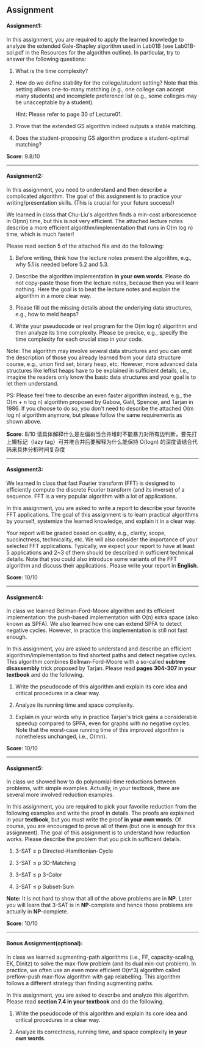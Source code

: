## Assignment

#### Assignment1:

In this assignment, you are required to apply the learned knowledge to analyze the extended Gale-Shapley algorithm used in Lab01B (see Lab01B-sol.pdf in the Resources for the algorithm outline). In particular, try to answer the following questions:

1. What is the time complexity?

2. How do we define stability for the college/student setting? Note that this setting allows one-to-many matching (e.g., one college can accept many students) and incomplete preference list (e.g., some colleges may be unacceptable by a student). 

   Hint: Please refer to page 30 of Lecture01.

3. Prove that the extended GS algorithm indeed outputs a stable matching.

4. Does the student-proposing GS algorithm produce a student-optimal matching?

**Score**: 9.8/10

***

#### Assignment2:

In this assignment, you need to understand and then describe a complicated algorithm. The goal of this assignment is to practice your writing/presentation skills. (This is crucial for your future success!)

We learned in class that Chu-Liu's algorithm finds a min-cost arborescence in O(mn) time, but this is not very efficient. The attached lecture notes describe a more efficient algorithm/implementation that runs in O(m log n) time, which is much faster!

Please read section 5 of the attached file and do the following:

1. Before writing, think how the lecture notes present the algorithm, e.g., why 5.1 is needed before 5.2 and 5.3.

2. Describe the algorithm implementation **in your own words**. Please do not copy-paste those from the lecture notes, because then you will learn nothing. Here the goal is to beat the lecture notes and explain the algorithm in a more clear way.

3. Please fill out the missing details about the underlying data structures, e.g., how to meld heaps?

4. Write your pseudocode or real program for the O(m log n) algorithm and then analyze its time complexity. Please be precise, e.g., specify the time complexity for each crucial step in your code.

Note: The algorithm may involve several data structures and you can omit the description of those you already learned from your data structure course, e.g., union find set, binary heap, etc. However, more advanced data structures like leftist heaps have to be explained in sufficient details, i.e., imagine the readers only know the basic data structures and your goal is to let them understand.

PS: Please feel free to describe an even faster algorithm instead, e.g., the O(m + n log n) algorithm proposed by Gabow, Galil, Spencer, and Tarjan in 1986. If you choose to do so, you don't need to describe the attached O(m log n) algorithm anymore, but please follow the same requirements as shown above.

**Score**: 8/10
请具体解释什么是左偏树当合并堆时不能暴力对所有边判断，要先打上懒标记（lazy tag）可并堆合并后要解释为什么能保持 O(logn) 的深度请结合代码来具体分析时间复杂度

***

#### Assignment3:

We learned in class that fast Fourier transform (FFT) is designed to efficiently compute the discrete Fourier transform (and its inverse) of a sequence. FFT is a very popular algorithm with a lot of applications.

In this assignment, you are asked to write a report to describe your favorite FFT applications. The goal of this assignment is to learn practical algorithms by yourself, systemize the learned knowledge, and explain it in a clear way.

Your report will be graded based on quality, e.g., clarity, scope, succinctness, technicality, etc. We will also consider the importance of your selected FFT applications. Typically, we expect your report to have at least 5 applications and 2~3 of them should be described in sufficient technical details. Note that you could also introduce some variants of the FFT algorithm and discuss their applications. Please write your report in **English**.

**Score**: 10/10

***

#### Assignment4:

In class we learned Bellman-Ford-Moore algorithm and its efficient implementation: the push-based implementation with O(n) extra space (also known as SPFA). We also learned how one can extend SPFA to detect negative cycles. However, in practice this implementation is still not fast enough.

In this assignment, you are asked to understand and describe an efficient algorithm/implementation to find shortest paths and detect negative cycles. This algorithm combines Bellman-Ford-Moore with a so-called **subtree disassembly** trick proposed by Tarjan. Please read **pages 304-307 in your textbook** and do the following.

1. Write the pseudocode of this algorithm and explain its core idea and critical procedures in a clear way.

2. Analyze its running time and space complexity.

3. Explain in your words why in practice Tarjan's trick gains a considerable speedup compared to SPFA, even for graphs with no negative cycles. Note that the worst-case running time of this improved algorithm is nonetheless unchanged, i.e., O(mn).

**Score**: 10/10

***

#### Assignment5:

In class we showed how to do polynomial-time reductions between problems, with simple examples. Actually, in your textbook, there are several more involved reduction examples.

In this assignment, you are required to pick your favorite reduction from the following examples and write the proof in details. The proofs are explained in your **textbook**, but you must write the proof **in your own words**. Of course, you are encouraged to prove all of them (but one is enough for this assignment). The goal of this assignment is to understand how reduction works. Please describe the problem that you pick in sufficient details.

1. 3-SAT ≤ p Directed-Hamiltonian-Cycle

2. 3-SAT ≤ p 3D-Matching

3. 3-SAT ≤ p 3-Color

4. 3-SAT ≤ p Subset-Sum

**Note:** It is not hard to show that all of the above problems are in **NP**. Later you will learn that 3-SAT is in **NP**-complete and hence those problems are actually in **NP**-complete.

**Score**: 10/10

***

#### Bonus Assignment(optional):

In class we learned augmenting-path algorithms (i.e., FF, capacity-scaling, EK, Dinitz) to solve the max-flow problem (and its dual min-cut problem). In practice, we often use an even more efficient O(n^3) algorithm called preflow-push max-flow algorithm with gap relabelling. This algorithm follows a different strategy than finding augmenting paths.

In this assignment, you are asked to describe and analyze this algorithm. Please read **section 7.4 in your textbook** and do the following.

1. Write the pseudocode of this algorithm and explain its core idea and critical procedures in a clear way.

2. Analyze its correctness, running time, and space complexity **in your own words**.

   


